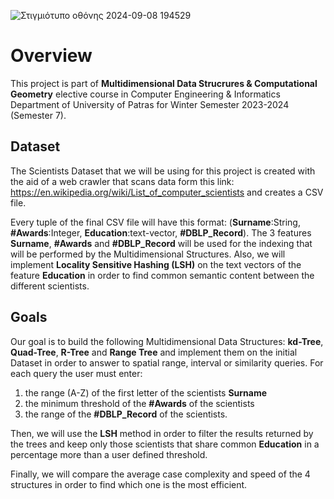 ![Στιγμιότυπο οθόνης 2024-09-08 194529](https://github.com/user-attachments/assets/bc6eed92-0511-4625-8c9e-7cab1ad37896)

# Overview
This project is part of **Multidimensional Data Strucrures & Computational Geometry** elective course in Computer Engineering & Informatics Department of University of Patras for Winter Semester 2023-2024 (Semester 7).

## Dataset
The Scientists Dataset that we will be using for this project is created with the aid of a web crawler that scans data form this link: https://en.wikipedia.org/wiki/List_of_computer_scientists and creates a CSV file.

Every tuple of the final CSV file will have this format: (**Surname**:String, **#Awards**:Integer, **Education**:text-vector, **#DBLP_Record**). The 3 features **Surname**, **#Awards** and **#DBLP_Record** will be used for the indexing that will be performed by the Multidimensional Structures. Also, we will implement **Locality Sensitive Hashing (LSH)** on the text vectors of the feature **Education** in order to find common semantic content between the different scientists. 

## Goals
Our goal is to build the following Multidimensional Data Structures: **kd-Tree**, **Quad-Tree**, **R-Tree** and **Range Tree** and implement them on the initial Dataset in order to answer to spatial range, interval or similarity queries. For each query the user must enter:
1. the range (A-Z) of the first letter of the scientists **Surname**
2. the minimum threshold of the **#Awards** of the scientists
3. the range of the **#DBLP_Record** of the scientists.

Then, we will use the **LSH** method in order to filter the results returned by the trees and keep only those scientists that share common **Education** in a percentage more than a user defined threshold.

Finally, we will compare the average case complexity and speed of the 4 structures in order to find which one is the most efficient.

